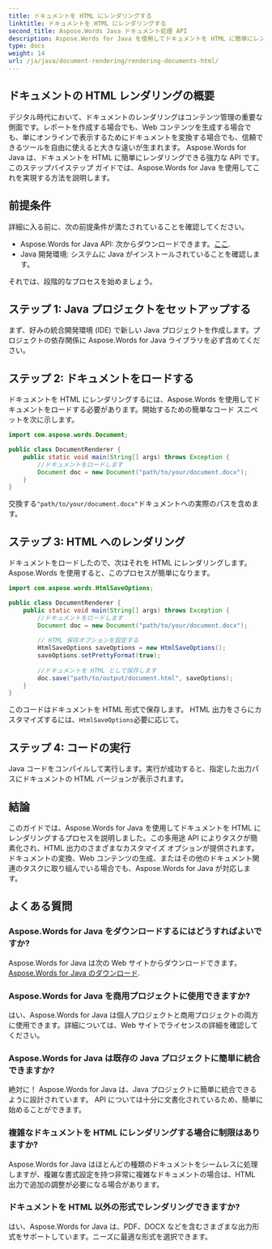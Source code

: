 ```yaml
---
title: ドキュメントを HTML にレンダリングする
linktitle: ドキュメントを HTML にレンダリングする
second_title: Aspose.Words Java ドキュメント処理 API
description: Aspose.Words for Java を使用してドキュメントを HTML に簡単にレンダリングする方法を学びます。効率的にドキュメントを変換するためのステップバイステップのガイド。
type: docs
weight: 14
url: /ja/java/document-rendering/rendering-documents-html/
---
```


## ドキュメントの HTML レンダリングの概要

デジタル時代において、ドキュメントのレンダリングはコンテンツ管理の重要な側面です。レポートを作成する場合でも、Web コンテンツを生成する場合でも、単にオンラインで表示するためにドキュメントを変換する場合でも、信頼できるツールを自由に使えると大きな違いが生まれます。 Aspose.Words for Java は、ドキュメントを HTML に簡単にレンダリングできる強力な API です。このステップバイステップ ガイドでは、Aspose.Words for Java を使用してこれを実現する方法を説明します。

## 前提条件

詳細に入る前に、次の前提条件が満たされていることを確認してください。

-  Aspose.Words for Java API: 次からダウンロードできます。[ここ](https://releases.aspose.com/words/java/).
- Java 開発環境: システムに Java がインストールされていることを確認します。

それでは、段階的なプロセスを始めましょう。

## ステップ 1: Java プロジェクトをセットアップする

まず、好みの統合開発環境 (IDE) で新しい Java プロジェクトを作成します。プロジェクトの依存関係に Aspose.Words for Java ライブラリを必ず含めてください。

## ステップ 2: ドキュメントをロードする

ドキュメントを HTML にレンダリングするには、Aspose.Words を使用してドキュメントをロードする必要があります。開始するための簡単なコード スニペットを次に示します。

```java
import com.aspose.words.Document;

public class DocumentRenderer {
    public static void main(String[] args) throws Exception {
        //ドキュメントをロードします
        Document doc = new Document("path/to/your/document.docx");
    }
}
```

交換する`"path/to/your/document.docx"`ドキュメントへの実際のパスを含めます。

## ステップ 3: HTML へのレンダリング

ドキュメントをロードしたので、次はそれを HTML にレンダリングします。 Aspose.Words を使用すると、このプロセスが簡単になります。

```java
import com.aspose.words.HtmlSaveOptions;

public class DocumentRenderer {
    public static void main(String[] args) throws Exception {
        //ドキュメントをロードします
        Document doc = new Document("path/to/your/document.docx");
        
        // HTML 保存オプションを設定する
        HtmlSaveOptions saveOptions = new HtmlSaveOptions();
        saveOptions.setPrettyFormat(true);
        
        //ドキュメントを HTML として保存します
        doc.save("path/to/output/document.html", saveOptions);
    }
}
```

このコードはドキュメントを HTML 形式で保存します。 HTML 出力をさらにカスタマイズするには、`HtmlSaveOptions`必要に応じて。

## ステップ 4: コードの実行

Java コードをコンパイルして実行します。実行が成功すると、指定した出力パスにドキュメントの HTML バージョンが表示されます。

## 結論

このガイドでは、Aspose.Words for Java を使用してドキュメントを HTML にレンダリングするプロセスを説明しました。この多用途 API によりタスクが簡素化され、HTML 出力のさまざまなカスタマイズ オプションが提供されます。ドキュメントの変換、Web コンテンツの生成、またはその他のドキュメント関連のタスクに取り組んでいる場合でも、Aspose.Words for Java が対応します。

## よくある質問

### Aspose.Words for Java をダウンロードするにはどうすればよいですか?

 Aspose.Words for Java は次の Web サイトからダウンロードできます。[Aspose.Words for Java のダウンロード](https://releases.aspose.com/words/java/).

### Aspose.Words for Java を商用プロジェクトに使用できますか?

はい、Aspose.Words for Java は個人プロジェクトと商用プロジェクトの両方に使用できます。詳細については、Web サイトでライセンスの詳細を確認してください。

### Aspose.Words for Java は既存の Java プロジェクトに簡単に統合できますか?

絶対に！ Aspose.Words for Java は、Java プロジェクトに簡単に統合できるように設計されています。 API については十分に文書化されているため、簡単に始めることができます。

### 複雑なドキュメントを HTML にレンダリングする場合に制限はありますか?

Aspose.Words for Java はほとんどの種類のドキュメントをシームレスに処理しますが、複雑な書式設定を持つ非常に複雑なドキュメントの場合は、HTML 出力で追加の調整が必要になる場合があります。

### ドキュメントを HTML 以外の形式でレンダリングできますか?

はい、Aspose.Words for Java は、PDF、DOCX などを含むさまざまな出力形式をサポートしています。ニーズに最適な形式を選択できます。